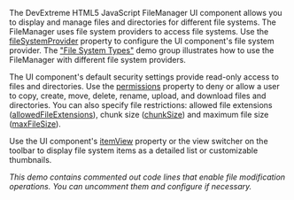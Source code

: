 The DevExtreme HTML5 JavaScript FileManager UI component allows you to display and manage files and directories for different file systems. The FileManager uses file system providers to access file systems.
Use the [fileSystemProvider](/Documentation/ApiReference/UI_Widgets/dxFileManager/Configuration/#fileSystemProvider) property to configure the UI component's file system provider. The ["File System Types"](/Demos/WidgetsGallery/Demo/FileManager/BindingToFileSystem/NetCore/Light) demo group illustrates how to use the FileManager with different file system providers.

The UI component's default security settings provide read-only access to files and directories. Use the [permissions](/Documentation/ApiReference/UI_Widgets/dxFileManager/Configuration/permissions) property to deny or allow a user to copy, create, move, delete, rename, upload, and download files and directories. You can also specify file restrictions: allowed file extensions ([allowedFileExtensions](/Documentation/ApiReference/UI_Widgets/dxFileManager/Configuration/#allowedFileExtensions)), chunk size ([chunkSize](/Documentation/ApiReference/UI_Widgets/dxFileManager/Configuration/upload/#chunkSize)) and maximum file size ([maxFileSize](/Documentation/ApiReference/UI_Widgets/dxFileManager/Configuration/upload/#maxFileSize)).

Use the UI component's [itemView](/Documentation/ApiReference/UI_Widgets/dxFileManager/Configuration/itemView/) property or the view switcher on the toolbar to display file system items as a detailed list or customizable thumbnails.

*This demo contains commented out code lines that enable file modification operations. You can uncomment them and configure if necessary.*